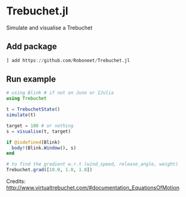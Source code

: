 # Trebuchet.jl

Simulate and visualise a Trebuchet

## Add package
```julia
] add https://github.com/Roboneet/Trebuchet.jl
```

## Run example
```julia
# using Blink # if not on Juno or IJulia
using Trebuchet

t = TrebuchetState()
simulate(t)

target = 100 # or nothing
s = visualise(t, target)

if @isdefined(Blink)
  body!(Blink.Window(), s)
end

# to find the gradient w.r.t (wind_speed, release_angle, weight)
Trebuchet.grad([10.0, 1.0, 1.0])

```

Credits: http://www.virtualtrebuchet.com/#documentation_EquationsOfMotion
